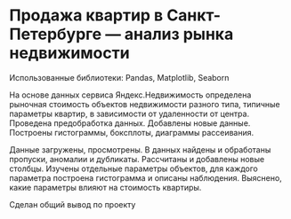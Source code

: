 # Продажа квартир в Санкт-Петербурге — анализ рынка недвижимости

Использованные библиотеки: Pandas, Matplotlib, Seaborn

На основе данных сервиса Яндекс.Недвижимость определена рыночная стоимость объектов недвижимости разного типа, типичные параметры квартир, в зависимости от удаленности от центра. Проведена предобработка данных. Добавлены новые данные. Построены гистограммы, боксплоты, диаграммы рассеивания.

Данные загружены, просмотрены. В данных найдены и обработаны пропуски, аномалии и дубликаты. Рассчитаны и добавлены новые столбцы. Изучены отдельные параметры объектов, для каждого параметра построена гистограмма и описаны наблюдения. Выяснено, какие параметры влияют на стоимость квартиры. 

Сделан общий вывод по проекту
